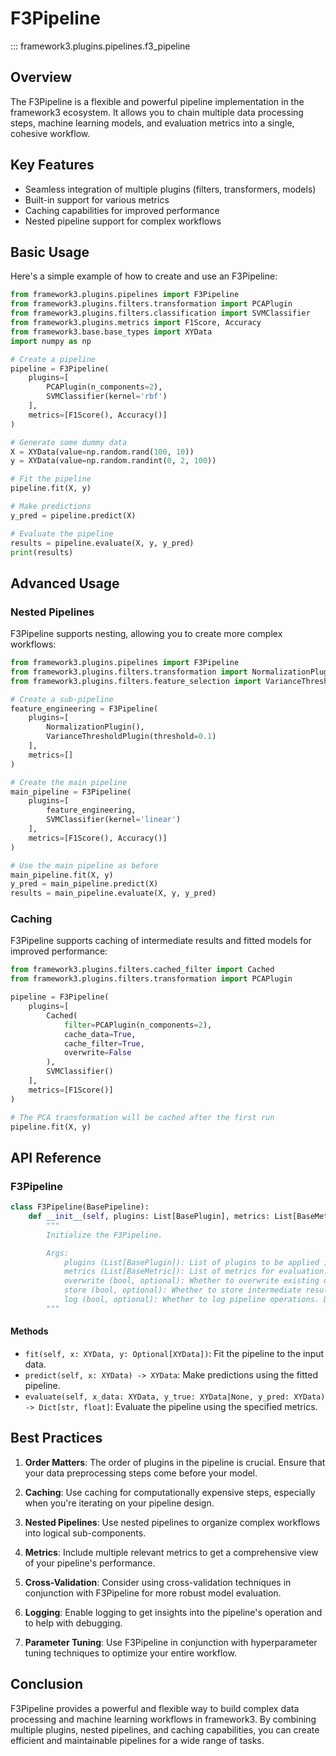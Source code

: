 # F3Pipeline

::: framework3.plugins.pipelines.f3_pipeline

## Overview

The F3Pipeline is a flexible and powerful pipeline implementation in the framework3 ecosystem. It allows you to chain multiple data processing steps, machine learning models, and evaluation metrics into a single, cohesive workflow.

## Key Features

- Seamless integration of multiple plugins (filters, transformers, models)
- Built-in support for various metrics
- Caching capabilities for improved performance
- Nested pipeline support for complex workflows

## Basic Usage

Here's a simple example of how to create and use an F3Pipeline:

```python
from framework3.plugins.pipelines import F3Pipeline
from framework3.plugins.filters.transformation import PCAPlugin
from framework3.plugins.filters.classification import SVMClassifier
from framework3.plugins.metrics import F1Score, Accuracy
from framework3.base.base_types import XYData
import numpy as np

# Create a pipeline
pipeline = F3Pipeline(
    plugins=[
        PCAPlugin(n_components=2),
        SVMClassifier(kernel='rbf')
    ],
    metrics=[F1Score(), Accuracy()]
)

# Generate some dummy data
X = XYData(value=np.random.rand(100, 10))
y = XYData(value=np.random.randint(0, 2, 100))

# Fit the pipeline
pipeline.fit(X, y)

# Make predictions
y_pred = pipeline.predict(X)

# Evaluate the pipeline
results = pipeline.evaluate(X, y, y_pred)
print(results)
```

## Advanced Usage

### Nested Pipelines

F3Pipeline supports nesting, allowing you to create more complex workflows:

```python
from framework3.plugins.pipelines import F3Pipeline
from framework3.plugins.filters.transformation import NormalizationPlugin
from framework3.plugins.filters.feature_selection import VarianceThresholdPlugin

# Create a sub-pipeline
feature_engineering = F3Pipeline(
    plugins=[
        NormalizationPlugin(),
        VarianceThresholdPlugin(threshold=0.1)
    ],
    metrics=[]
)

# Create the main pipeline
main_pipeline = F3Pipeline(
    plugins=[
        feature_engineering,
        SVMClassifier(kernel='linear')
    ],
    metrics=[F1Score(), Accuracy()]
)

# Use the main pipeline as before
main_pipeline.fit(X, y)
y_pred = main_pipeline.predict(X)
results = main_pipeline.evaluate(X, y, y_pred)
```

### Caching

F3Pipeline supports caching of intermediate results and fitted models for improved performance:

```python
from framework3.plugins.filters.cached_filter import Cached
from framework3.plugins.filters.transformation import PCAPlugin

pipeline = F3Pipeline(
    plugins=[
        Cached(
            filter=PCAPlugin(n_components=2),
            cache_data=True,
            cache_filter=True,
            overwrite=False
        ),
        SVMClassifier()
    ],
    metrics=[F1Score()]
)

# The PCA transformation will be cached after the first run
pipeline.fit(X, y)
```

## API Reference

### F3Pipeline

```python
class F3Pipeline(BasePipeline):
    def __init__(self, plugins: List[BasePlugin], metrics: List[BaseMetric], overwrite: bool = False, store: bool = False, log: bool = False) -> None:
        """
        Initialize the F3Pipeline.

        Args:
            plugins (List[BasePlugin]): List of plugins to be applied in the pipeline.
            metrics (List[BaseMetric]): List of metrics for evaluation.
            overwrite (bool, optional): Whether to overwrite existing data. Defaults to False.
            store (bool, optional): Whether to store intermediate results. Defaults to False.
            log (bool, optional): Whether to log pipeline operations. Defaults to False.
        """
```

#### Methods

- `fit(self, x: XYData, y: Optional[XYData])`: Fit the pipeline to the input data.
- `predict(self, x: XYData) -> XYData`: Make predictions using the fitted pipeline.
- `evaluate(self, x_data: XYData, y_true: XYData|None, y_pred: XYData) -> Dict[str, float]`: Evaluate the pipeline using the specified metrics.

## Best Practices

1. **Order Matters**: The order of plugins in the pipeline is crucial. Ensure that your data preprocessing steps come before your model.

2. **Caching**: Use caching for computationally expensive steps, especially when you're iterating on your pipeline design.

3. **Nested Pipelines**: Use nested pipelines to organize complex workflows into logical sub-components.

4. **Metrics**: Include multiple relevant metrics to get a comprehensive view of your pipeline's performance.

5. **Cross-Validation**: Consider using cross-validation techniques in conjunction with F3Pipeline for more robust model evaluation.

6. **Logging**: Enable logging to get insights into the pipeline's operation and to help with debugging.

7. **Parameter Tuning**: Use F3Pipeline in conjunction with hyperparameter tuning techniques to optimize your entire workflow.

## Conclusion

F3Pipeline provides a powerful and flexible way to build complex data processing and machine learning workflows in framework3. By combining multiple plugins, nested pipelines, and caching capabilities, you can create efficient and maintainable pipelines for a wide range of tasks.
